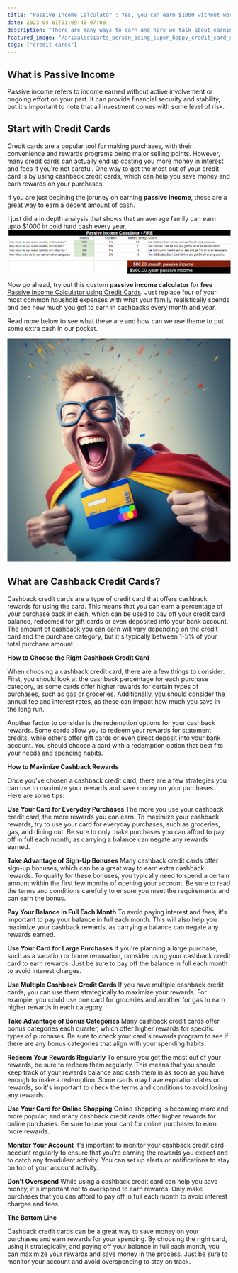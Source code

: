 ```yaml
---
title: "Passive Income Calculator : Yes, you can earn $1000 without working !"
date: 2023-04-01T01:09:48-07:00
description: "There are many ways to earn and here we talk about earning passive income via cashback using the right credit cards"
featured_image: "/ariaalessiarts_person_being_super_happy_credit_card_savings_edf08540-3458-49c4-955c-8436131826da.png"
tags: ["credit cards"]
---
```



<!-- This is **bold** text, and this is *emphasized* text.

Visit the [Hugo](https://gohugo.io) website! -->

## What is Passive Income
Passive income refers to income earned without active involvement or ongoing effort on your part. It can provide financial security and stability, but it's important to note that all investment comes with some level of risk.

## Start with Credit Cards
Credit cards are a popular tool for making purchases, with their convenience and rewards programs being major selling points. However, many credit cards can actually end up costing you more money in interest and fees if you're not careful. One way to get the most out of your credit card is by using cashback credit cards, which can help you save money and earn rewards on your purchases. 

If you are just begining the joruney on earning **passive income**, these are a great way to earn a decent amount of cash.

I just did a in depth analysis that shows that an average family can earn upto $1000 in cold hard cash every year.
![passive-income-calculator](/calculator.png)

Now go ahead, try out this custom **passive income calculator** for **free** [Passive Income Calculator using Credit Cards](https://docs.google.com/spreadsheets/d/1Mhdh2HpYxMD0D2Wn_3wh8SoCt0VjEGkTWt4YvEhh29Q/edit?usp=sharing). Just replace four of your most common houshold expenses with what your family realistically spends and see how much you get to earn in cashbacks every month and year.


Read more below to see what these are and how can we use theme to put some extra cash in our pocket.

![some-pic](/ariaalessiarts_person_being_super_happy_credit_card_savings_edf08540-3458-49c4-955c-8436131826da.png)

## What are Cashback Credit Cards?

Cashback credit cards are a type of credit card that offers cashback rewards for using the card. This means that you can earn a percentage of your purchase back in cash, which can be used to pay off your credit card balance, redeemed for gift cards or even deposited into your bank account. The amount of cashback you can earn will vary depending on the credit card and the purchase category, but it's typically between 1-5% of your total purchase amount.

**How to Choose the Right Cashback Credit Card**

When choosing a cashback credit card, there are a few things to consider. First, you should look at the cashback percentage for each purchase category, as some cards offer higher rewards for certain types of purchases, such as gas or groceries. Additionally, you should consider the annual fee and interest rates, as these can impact how much you save in the long run.

Another factor to consider is the redemption options for your cashback rewards. Some cards allow you to redeem your rewards for statement credits, while others offer gift cards or even direct deposit into your bank account. You should choose a card with a redemption option that best fits your needs and spending habits.

**How to Maximize Cashback Rewards**

Once you've chosen a cashback credit card, there are a few strategies you can use to maximize your rewards and save money on your purchases. Here are some tips:

**Use Your Card for Everyday Purchases**
The more you use your cashback credit card, the more rewards you can earn. To maximize your cashback rewards, try to use your card for everyday purchases, such as groceries, gas, and dining out. Be sure to only make purchases you can afford to pay off in full each month, as carrying a balance can negate any rewards earned.

**Take Advantage of Sign-Up Bonuses**
Many cashback credit cards offer sign-up bonuses, which can be a great way to earn extra cashback rewards. To qualify for these bonuses, you typically need to spend a certain amount within the first few months of opening your account. Be sure to read the terms and conditions carefully to ensure you meet the requirements and can earn the bonus.

**Pay Your Balance in Full Each Month**
To avoid paying interest and fees, it's important to pay your balance in full each month. This will also help you maximize your cashback rewards, as carrying a balance can negate any rewards earned.

**Use Your Card for Large Purchases**
If you're planning a large purchase, such as a vacation or home renovation, consider using your cashback credit card to earn rewards. Just be sure to pay off the balance in full each month to avoid interest charges.

**Use Multiple Cashback Credit Cards**
If you have multiple cashback credit cards, you can use them strategically to maximize your rewards. For example, you could use one card for groceries and another for gas to earn higher rewards in each category.

**Take Advantage of Bonus Categories**
Many cashback credit cards offer bonus categories each quarter, which offer higher rewards for specific types of purchases. Be sure to check your card's rewards program to see if there are any bonus categories that align with your spending habits.

**Redeem Your Rewards Regularly**
To ensure you get the most out of your rewards, be sure to redeem them regularly. This means that you should keep track of your rewards balance and cash them in as soon as you have enough to make a redemption. Some cards may have expiration dates on rewards, so it's important to check the terms and conditions to avoid losing any rewards.

**Use Your Card for Online Shopping**
Online shopping is becoming more and more popular, and many cashback credit cards offer higher rewards for online purchases. Be sure to use your card for online purchases to earn more rewards.

**Monitor Your Account**
It's important to monitor your cashback credit card account regularly to ensure that you're earning the rewards you expect and to catch any fraudulent activity. You can set up alerts or notifications to stay on top of your account activity.

**Don't Overspend**
While using a cashback credit card can help you save money, it's important not to overspend to earn rewards. Only make purchases that you can afford to pay off in full each month to avoid interest charges and fees.

**The Bottom Line**

Cashback credit cards can be a great way to save money on your purchases and earn rewards for your spending. By choosing the right card, using it strategically, and paying off your balance in full each month, you can maximize your rewards and save money in the process. Just be sure to monitor your account and avoid overspending to stay on track.